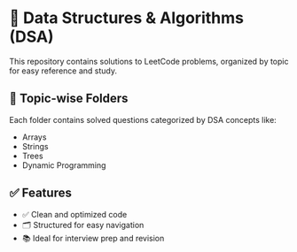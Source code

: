 # 🧠 Data Structures & Algorithms (DSA)

This repository contains solutions to LeetCode problems, organized by topic for easy reference and study.

## 📁 Topic-wise Folders
Each folder contains solved questions categorized by DSA concepts like:
- Arrays
- Strings
- Trees
- Dynamic Programming

## ✅ Features
- ✅ Clean and optimized code  
- 🗂️ Structured for easy navigation  
- 📚 Ideal for interview prep and revision

